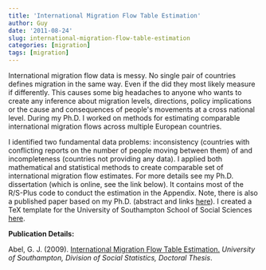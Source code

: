 ```yaml
---
title: 'International Migration Flow Table Estimation'
author: Guy
date: '2011-08-24'
slug: international-migration-flow-table-estimation
categories: [migration]
tags: [migration]
---
```


International migration flow data is messy. No single pair of countries defines migration in the same way. Even if the did they most likely measure if differently. This causes some big headaches to anyone who wants to create any inference about migration levels, directions, policy implications or the cause and consequences of people's movements at a cross national level. During my Ph.D. I worked on methods for estimating comparable international migration flows across multiple European countries.

I identified two fundamental data problems: inconsistency (countries with conflicting reports on the number of people moving between them) of and incompleteness (countries not providing any data). I applied both mathematical and statistical methods to create comparable set of international migration flow estimates. For more details see my Ph.D. dissertation (which is online, see the link below). It contains most of the R/S-Plus code to conduct the estimation in the Appendix. Note, there is also a published paper based on my Ph.D. (abstract and links <a href="http://gjabel.wordpress.com/2011/08/25/estimation-of-international-migration-flow-tables-in-europe/" title="Estimation of international migration flow tables in Europe">here</a>). I created a TeX template for the University of Southampton School of Social Sciences <a href="http://gjabel.wordpress.com/2010/05/19/thesis-template/" title="LaTeX Template for Ph.D. Thesis, School of Social Sciences, University of Southampton">here</a>.

**Publication Details:**

Abel, G. J. (2009). <a href="http://eprints.soton.ac.uk/69577/">International Migration Flow Table Estimation.</a> <em>University of Southampton, Division of Social Statistics, Doctoral Thesis</em>.